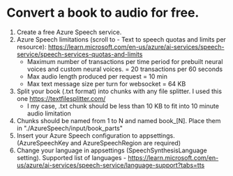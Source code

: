 # Convert a book to audio for free.

1. Create a free Azure Speech service.
2. Azure Speech limitations (scroll to - Text to speech quotas and limits per resource): https://learn.microsoft.com/en-us/azure/ai-services/speech-service/speech-services-quotas-and-limits
   - Maximum number of transactions per time period for prebuilt neural voices and custom neural voices. = 20 transactions per 60 seconds
   - Max audio length produced per request = 10 min
   - Max text message size per turn for websocket =	64 KB
3. Split your book (.txt format) into chunks with any file splitter. I used this one https://textfilesplitter.com/
   - I my case, .txt chunk should be less than 10 KB to fit into 10 minute audio limitation
4. Chunks should be named from 1 to N and named book_[N]. Place them in "./AzureSpeech/input/book_parts"
5. Insert your Azure Speech configuration to appsettings. (AzureSpeechKey and AzureSpeechRegion are required)
6. Change your language in appsettings (SpeechSynthesisLanguage setting). Supported list of languages - https://learn.microsoft.com/en-us/azure/ai-services/speech-service/language-support?tabs=tts
